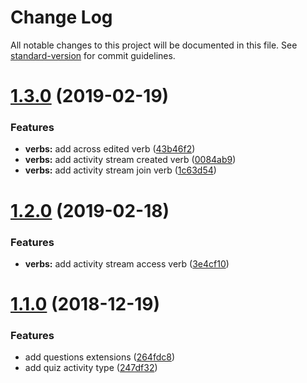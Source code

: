 # Change Log

All notable changes to this project will be documented in this file. See [standard-version](https://github.com/conventional-changelog/standard-version) for commit guidelines.

# [1.3.0](https://github.com/Gradiant/gradiant-xapi-dsl/compare/v1.2.0...v1.3.0) (2019-02-19)


### Features

* **verbs:** add across edited verb ([43b46f2](https://github.com/Gradiant/gradiant-xapi-dsl/commit/43b46f2))
* **verbs:** add activity stream created verb ([0084ab9](https://github.com/Gradiant/gradiant-xapi-dsl/commit/0084ab9))
* **verbs:** add activity stream join verb ([1c63d54](https://github.com/Gradiant/gradiant-xapi-dsl/commit/1c63d54))



<a name="1.2.0"></a>
# [1.2.0](https://github.com/Gradiant/gradiant-xapi-dsl/compare/v1.1.0...v1.2.0) (2019-02-18)


### Features

* **verbs:** add activity stream access verb ([3e4cf10](https://github.com/Gradiant/gradiant-xapi-dsl/commit/3e4cf10))



<a name="1.1.0"></a>
# [1.1.0](https://github.com/Gradiant/gradiant-xapi-dsl/compare/v1.0.0...v1.1.0) (2018-12-19)


### Features

* add questions extensions ([264fdc8](https://github.com/Gradiant/gradiant-xapi-dsl/commit/264fdc8))
* add quiz activity type ([247df32](https://github.com/Gradiant/gradiant-xapi-dsl/commit/247df32))
